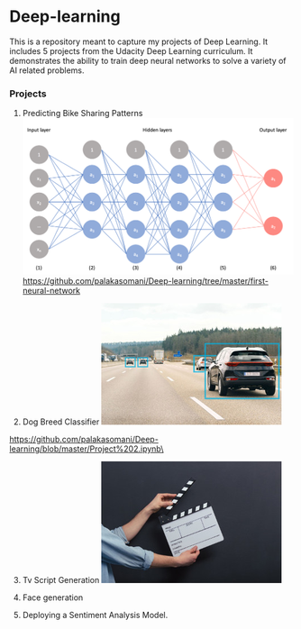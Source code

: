 # Deep-learning


This is a repository meant to capture my projects of Deep Learning. It includes 5 projects from the Udacity Deep Learning curriculum. It demonstrates the ability to train deep neural networks to solve a variety of AI related problems.

### Projects

1. Predicting Bike Sharing Patterns
 ![](NN.png)
 https://github.com/palakasomani/Deep-learning/tree/master/first-neural-network
 
2. Dog Breed Classifier
  ![](Object%20detection.jpg)

https://github.com/palakasomani/Deep-learning/blob/master/Project%202.ipynb\

3. Tv Script Generation
 ![](tv%20scripts.jpg)

4. Face generation

5. Deploying a Sentiment Analysis Model.
